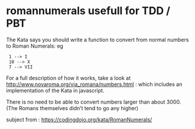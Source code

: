 # romannumerals usefull for TDD / PBT 

The Kata says you should write a function to convert from normal numbers to Roman Numerals: eg

     1 --> I
     10 --> X
     7 --> VII

For a full description of how it works, take a look at http://www.novaroma.org/via_romana/numbers.html : which includes an implementation of the Kata in javascript.

There is no need to be able to convert numbers larger than about 3000. (The Romans themselves didn’t tend to go any higher)

subject from : https://codingdojo.org/kata/RomanNumerals/
